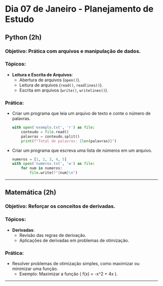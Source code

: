 # **Dia 07 de Janeiro - Planejamento de Estudo**

## **Python (2h)**

### **Objetivo**: Prática com arquivos e manipulação de dados.

### **Tópicos**:
- **Leitura e Escrita de Arquivos**:
  - Abertura de arquivos (`open()`).
  - Leitura de arquivos (`read()`, `readlines()`).
  - Escrita em arquivos (`write()`, `writelines()`).

### **Prática**:
- Criar um programa que leia um arquivo de texto e conte o número de palavras.
  ```python
  with open('exemplo.txt', 'r') as file:
      conteudo = file.read()
      palavras = conteudo.split()
      print(f"Total de palavras: {len(palavras)}")
  ```

- Criar um programa que escreva uma lista de números em um arquivo.
  ```python
  numeros = [1, 2, 3, 4, 5]
  with open('numeros.txt', 'w') as file:
      for num in numeros:
          file.write(f"{num}\n")
  ```

---

## **Matemática (2h)**

### **Objetivo**: Reforçar os conceitos de derivadas.



### **Tópicos**:
- **Derivadas**:
  - Revisão das regras de derivação.
  - Aplicações de derivadas em problemas de otimização.

### **Prática**:
- Resolver problemas de otimização simples, como maximizar ou minimizar uma função.
  - Exemplo: Maximizar a função \( f(x) = -x^2 + 4x \).

---
